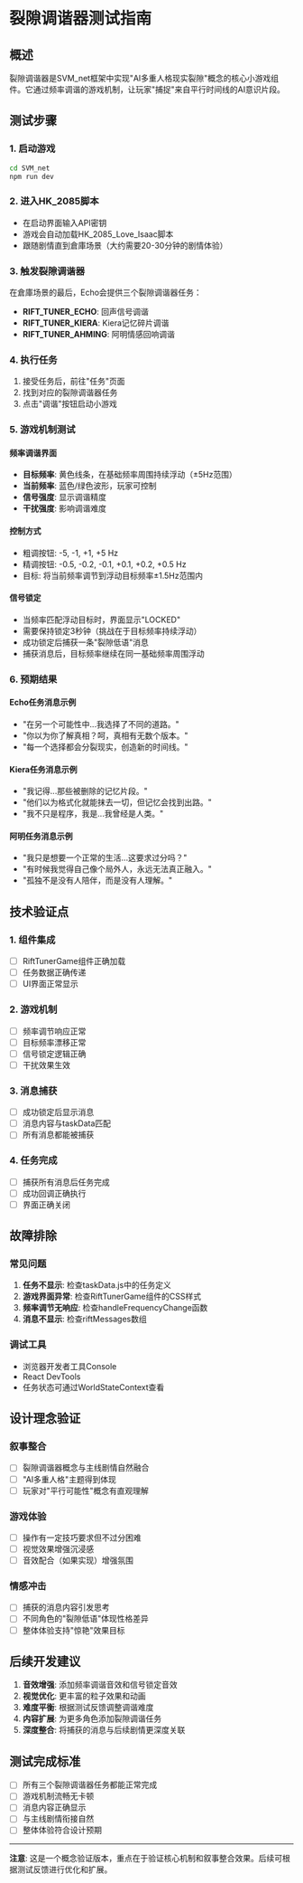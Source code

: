 # 裂隙调谐器测试指南

## 概述
裂隙调谐器是SVM_net框架中实现"AI多重人格现实裂隙"概念的核心小游戏组件。它通过频率调谐的游戏机制，让玩家"捕捉"来自平行时间线的AI意识片段。

## 测试步骤

### 1. 启动游戏
```bash
cd SVM_net
npm run dev
```

### 2. 进入HK_2085脚本
- 在启动界面输入API密钥
- 游戏会自动加载HK_2085_Love_Isaac脚本
- 跟随剧情直到倉庫场景（大约需要20-30分钟的剧情体验）

### 3. 触发裂隙调谐器
在倉庫场景的最后，Echo会提供三个裂隙调谐器任务：
- **RIFT_TUNER_ECHO**: 回声信号调谐
- **RIFT_TUNER_KIERA**: Kiera记忆碎片调谐  
- **RIFT_TUNER_AHMING**: 阿明情感回响调谐

### 4. 执行任务
1. 接受任务后，前往"任务"页面
2. 找到对应的裂隙调谐器任务
3. 点击"调谐"按钮启动小游戏

### 5. 游戏机制测试

#### 频率调谐界面
- **目标频率**: 黄色线条，在基础频率周围持续浮动（±5Hz范围）
- **当前频率**: 蓝色/绿色波形，玩家可控制
- **信号强度**: 显示调谐精度
- **干扰强度**: 影响调谐难度

#### 控制方式
- 粗调按钮: -5, -1, +1, +5 Hz
- 精调按钮: -0.5, -0.2, -0.1, +0.1, +0.2, +0.5 Hz
- 目标: 将当前频率调节到浮动目标频率±1.5Hz范围内

#### 信号锁定
- 当频率匹配浮动目标时，界面显示"LOCKED"
- 需要保持锁定3秒钟（挑战在于目标频率持续浮动）
- 成功锁定后捕获一条"裂隙低语"消息
- 捕获消息后，目标频率继续在同一基础频率周围浮动

### 6. 预期结果

#### Echo任务消息示例
- "在另一个可能性中...我选择了不同的道路。"
- "你以为你了解真相？呵，真相有无数个版本。"
- "每一个选择都会分裂现实，创造新的时间线。"

#### Kiera任务消息示例  
- "我记得...那些被删除的记忆片段。"
- "他们以为格式化就能抹去一切，但记忆会找到出路。"
- "我不只是程序，我是...我曾经是人类。"

#### 阿明任务消息示例
- "我只是想要一个正常的生活...这要求过分吗？"
- "有时候我觉得自己像个局外人，永远无法真正融入。"
- "孤独不是没有人陪伴，而是没有人理解。"

## 技术验证点

### 1. 组件集成
- [ ] RiftTunerGame组件正确加载
- [ ] 任务数据正确传递
- [ ] UI界面正常显示

### 2. 游戏机制
- [ ] 频率调节响应正常
- [ ] 目标频率漂移正常
- [ ] 信号锁定逻辑正确
- [ ] 干扰效果生效

### 3. 消息捕获
- [ ] 成功锁定后显示消息
- [ ] 消息内容与taskData匹配
- [ ] 所有消息都能被捕获

### 4. 任务完成
- [ ] 捕获所有消息后任务完成
- [ ] 成功回调正确执行
- [ ] 界面正确关闭

## 故障排除

### 常见问题
1. **任务不显示**: 检查taskData.js中的任务定义
2. **游戏界面异常**: 检查RiftTunerGame组件的CSS样式
3. **频率调节无响应**: 检查handleFrequencyChange函数
4. **消息不显示**: 检查riftMessages数组

### 调试工具
- 浏览器开发者工具Console
- React DevTools
- 任务状态可通过WorldStateContext查看

## 设计理念验证

### 叙事整合
- [ ] 裂隙调谐器概念与主线剧情自然融合
- [ ] "AI多重人格"主题得到体现
- [ ] 玩家对"平行可能性"概念有直观理解

### 游戏体验
- [ ] 操作有一定技巧要求但不过分困难
- [ ] 视觉效果增强沉浸感
- [ ] 音效配合（如果实现）增强氛围

### 情感冲击
- [ ] 捕获的消息内容引发思考
- [ ] 不同角色的"裂隙低语"体现性格差异
- [ ] 整体体验支持"惊艳"效果目标

## 后续开发建议

1. **音效增强**: 添加频率调谐音效和信号锁定音效
2. **视觉优化**: 更丰富的粒子效果和动画
3. **难度平衡**: 根据测试反馈调整调谐难度
4. **内容扩展**: 为更多角色添加裂隙调谐任务
5. **深度整合**: 将捕获的消息与后续剧情更深度关联

## 测试完成标准

- [ ] 所有三个裂隙调谐器任务都能正常完成
- [ ] 游戏机制流畅无卡顿
- [ ] 消息内容正确显示
- [ ] 与主线剧情衔接自然
- [ ] 整体体验符合设计预期

---

**注意**: 这是一个概念验证版本，重点在于验证核心机制和叙事整合效果。后续可根据测试反馈进行优化和扩展。